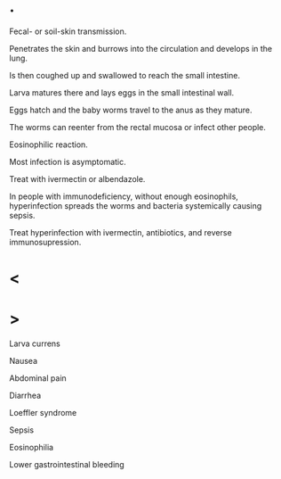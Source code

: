 # .

Fecal- or soil-skin transmission.

Penetrates the skin and burrows into the circulation and develops in the lung.

Is then coughed up and swallowed to reach the small intestine.

Larva matures there and lays eggs in the small intestinal wall.

Eggs hatch and the baby worms travel to the anus as they mature.

The worms can reenter from the rectal mucosa or infect other people.

Eosinophilic reaction.

Most infection is asymptomatic.

Treat with ivermectin or albendazole.

In people with immunodeficiency, without enough eosinophils, hyperinfection spreads the worms and bacteria systemically causing sepsis.

Treat hyperinfection with ivermectin, antibiotics, and reverse immunosupression.

# <

# >

Larva currens

Nausea

Abdominal pain

Diarrhea

Loeffler syndrome

Sepsis

Eosinophilia

Lower gastrointestinal bleeding
